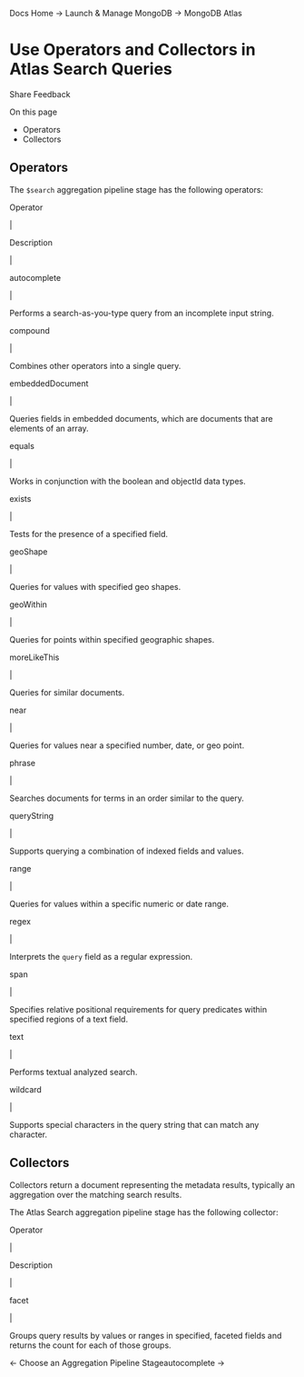 Docs Home → Launch & Manage MongoDB → MongoDB Atlas

# Use Operators and Collectors in Atlas Search Queries

Share Feedback

On this page

  * Operators
  * Collectors

## Operators

The `$search` aggregation pipeline stage has the following operators:

Operator

|

Description  
  
|  
  
autocomplete

|

Performs a search-as-you-type query from an incomplete input string.  
  
compound

|

Combines other operators into a single query.  
  
embeddedDocument

|

Queries fields in embedded documents, which are documents that are elements of
an array.  
  
equals

|

Works in conjunction with the boolean and objectId data types.  
  
exists

|

Tests for the presence of a specified field.  
  
geoShape

|

Queries for values with specified geo shapes.  
  
geoWithin

|

Queries for points within specified geographic shapes.  
  
moreLikeThis

|

Queries for similar documents.  
  
near

|

Queries for values near a specified number, date, or geo point.  
  
phrase

|

Searches documents for terms in an order similar to the query.  
  
queryString

|

Supports querying a combination of indexed fields and values.  
  
range

|

Queries for values within a specific numeric or date range.  
  
regex

|

Interprets the `query` field as a regular expression.  
  
span

|

Specifies relative positional requirements for query predicates within
specified regions of a text field.  
  
text

|

Performs textual analyzed search.  
  
wildcard

|

Supports special characters in the query string that can match any character.  
  
## Collectors

Collectors return a document representing the metadata results, typically an
aggregation over the matching search results.

The Atlas Search aggregation pipeline stage has the following collector:

Operator

|

Description  
  
|  
  
facet

|

Groups query results by values or ranges in specified, faceted fields and
returns the count for each of those groups.  
  
← Choose an Aggregation Pipeline Stageautocomplete →

